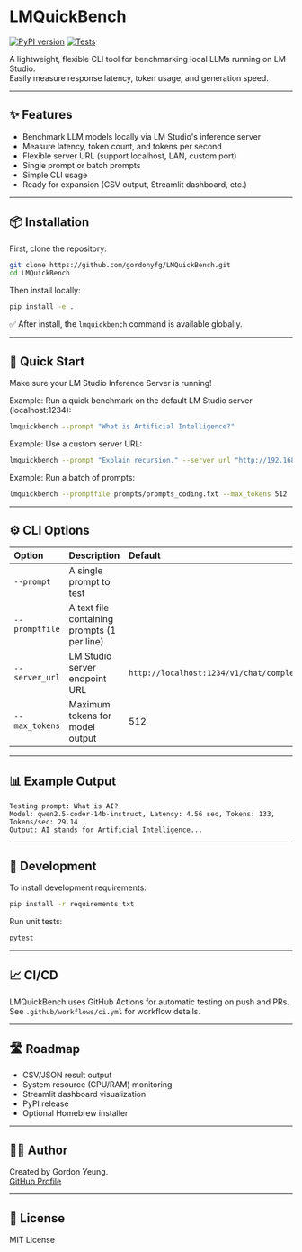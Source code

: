 # LMQuickBench
[![PyPI version](https://badge.fury.io/py/lmquickbench.svg)](https://badge.fury.io/py/lmquickbench)
[![Tests](https://github.com/yfgordon/LMQuickBench/actions/workflows/ci.yml/badge.svg)](https://github.com/yfgordon/LMQuickBench/actions)


A lightweight, flexible CLI tool for benchmarking local LLMs running on LM Studio.  
Easily measure response latency, token usage, and generation speed.

---

## ✨ Features

- Benchmark LLM models locally via LM Studio's inference server
- Measure latency, token count, and tokens per second
- Flexible server URL (support localhost, LAN, custom port)
- Single prompt or batch prompts
- Simple CLI usage
- Ready for expansion (CSV output, Streamlit dashboard, etc.)

---

## 📦 Installation

First, clone the repository:

```bash
git clone https://github.com/gordonyfg/LMQuickBench.git
cd LMQuickBench
```

Then install locally:

```bash
pip install -e .
```

✅ After install, the `lmquickbench` command is available globally.

---

## 🚀 Quick Start

Make sure your LM Studio Inference Server is running!

Example: Run a quick benchmark on the default LM Studio server (localhost:1234):

```bash
lmquickbench --prompt "What is Artificial Intelligence?"
```

Example: Use a custom server URL:

```bash
lmquickbench --prompt "Explain recursion." --server_url "http://192.168.1.100:5678/v1/chat/completions"
```

Example: Run a batch of prompts:

```bash
lmquickbench --promptfile prompts/prompts_coding.txt --max_tokens 512
```

---

## ⚙️ CLI Options

| Option | Description | Default |
|:---|:---|:---|
| `--prompt` | A single prompt to test | |
| `--promptfile` | A text file containing prompts (1 per line) | |
| `--server_url` | LM Studio server endpoint URL | `http://localhost:1234/v1/chat/completions` |
| `--max_tokens` | Maximum tokens for model output | 512 |

---

## 📊 Example Output

```
Testing prompt: What is AI?
Model: qwen2.5-coder-14b-instruct, Latency: 4.56 sec, Tokens: 133, Tokens/sec: 29.14
Output: AI stands for Artificial Intelligence...
```

---

## 🧪 Development

To install development requirements:

```bash
pip install -r requirements.txt
```

Run unit tests:

```bash
pytest
```

---

## 📈 CI/CD

LMQuickBench uses GitHub Actions for automatic testing on push and PRs.  
See `.github/workflows/ci.yml` for workflow details.

---

## 🛣️ Roadmap

- CSV/JSON result output
- System resource (CPU/RAM) monitoring
- Streamlit dashboard visualization
- PyPI release
- Optional Homebrew installer

---

## 🧑‍💻 Author

Created by Gordon Yeung.  
[GitHub Profile](https://github.com/gordonyfg)

---

## 📄 License

MIT License